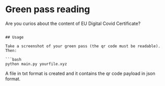 # Green pass reading
Are you curios about the content of EU Digital Covid Certificate?
```

## Usage

Take a screenshot of your green pass (the qr code must be readable).
Then:

```bash
python main.py yourfile.xyz
```
A file in txt format is created and it contains the qr code payload in json format.